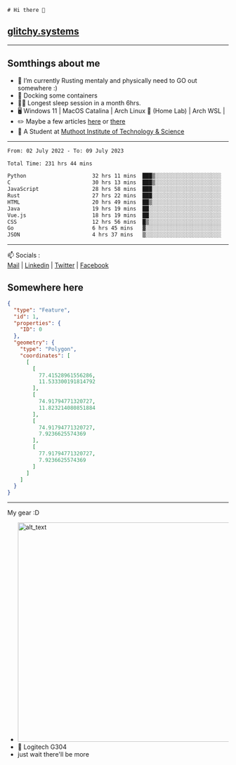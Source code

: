 ```
# Hi there 👋
```
## [glitchy.systems](https://glitchy.systems)
---

## Somthings about me



- 🌱 I’m currently Rusting mentaly and physically need to GO out somewhere :)
- 🐋 Docking some containers
- 😶‍🌫️ Longest sleep session in a month 6hrs.
- 🖥️ Windows 11 | MacOS Catalina | Arch Linux 🦩 (Home Lab) | Arch WSL |
- ✏️ Maybe a few articles [here](https://medium.com/@advaithnarayanan8) or [there](https://medium.com/@advaithnarayanan8)
- 📑 A Student at [Muthoot Institute of Technology & Science](https://mgmits.ac.in/)



---

<!--START_SECTION:waka-->

```txt
From: 02 July 2022 - To: 09 July 2023

Total Time: 231 hrs 44 mins

Python                     32 hrs 11 mins  ███▒░░░░░░░░░░░░░░░░░░░░░   13.89 %
C                          30 hrs 13 mins  ███▒░░░░░░░░░░░░░░░░░░░░░   13.04 %
JavaScript                 28 hrs 58 mins  ███░░░░░░░░░░░░░░░░░░░░░░   12.50 %
Rust                       27 hrs 22 mins  ███░░░░░░░░░░░░░░░░░░░░░░   11.82 %
HTML                       20 hrs 49 mins  ██▒░░░░░░░░░░░░░░░░░░░░░░   08.98 %
Java                       19 hrs 19 mins  ██░░░░░░░░░░░░░░░░░░░░░░░   08.34 %
Vue.js                     18 hrs 19 mins  ██░░░░░░░░░░░░░░░░░░░░░░░   07.91 %
CSS                        12 hrs 56 mins  █▒░░░░░░░░░░░░░░░░░░░░░░░   05.59 %
Go                         6 hrs 45 mins   ▓░░░░░░░░░░░░░░░░░░░░░░░░   02.92 %
JSON                       4 hrs 37 mins   ▒░░░░░░░░░░░░░░░░░░░░░░░░   01.99 %
```

<!--END_SECTION:waka-->

---

📫 Socials :<br>
[Mail](mailto:advaithnarayanan8@gmail.com) | [Linkedin](https://www.linkedin.com/in/advaith-narayanan-a72152214/) | [Twitter](https://twitter.com/advaithnarayan) | [Facebook](https://screenmessage.com/qinq)

## Somewhere here

```geojson
{
  "type": "Feature",
  "id": 1,
  "properties": {
    "ID": 0
  },
  "geometry": {
    "type": "Polygon",
    "coordinates": [
      [
        [
          77.41528961556286,
          11.533300191814792
        ],
        [
          74.91794771320727,
          11.823214080851884
        ],
        [
          74.91794771320727,
          7.9236625574369
        ],
        [
          77.91794771320727,
          7.9236625574369
        ]
      ]
    ]
  }
}
```


--- 
My gear :D

- [<img alt="alt_text" width="500px" src="https://valid.x86.fr/cache/banner/xv24bv-6.png" />](https://valid.x86.fr/xv24bv)
- 🐁 Logitech G304
- just wait there'll be more

